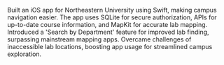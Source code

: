 Built an iOS app for Northeastern University using Swift, making campus navigation easier. The app uses SQLite for secure authorization, APIs for up-to-date course information, and MapKit for accurate lab mapping. Introduced a 'Search by Department' feature for improved lab finding, surpassing mainstream mapping apps. Overcame challenges of inaccessible lab locations, boosting app usage for streamlined campus exploration.
